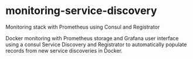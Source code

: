 # monitoring-service-discovery
 Monitoring stack with Prometheus using Consul and Registrator

Docker monitoring with Prometheus storage and Grafana user interface using a consul Service Discovery and Registrator to automatically populate records from new service discoveries in Docker.
